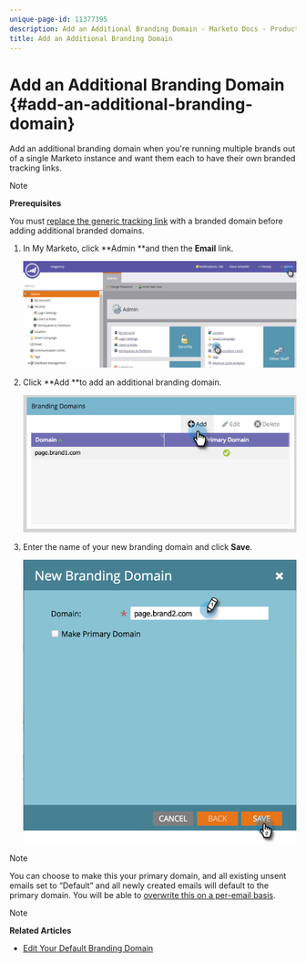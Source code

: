 ```yaml
---
unique-page-id: 11377395
description: Add an Additional Branding Domain - Marketo Docs - Product Documentation
title: Add an Additional Branding Domain
---
```


# Add an Additional Branding Domain {#add-an-additional-branding-domain}

Add an additional branding domain when you're running multiple brands out of a single Marketo instance and want them each to have their own branded tracking links.

>[!NOTE]
>
>**Prerequisites**
>
>You must [replace the generic tracking link](edit-your-default-branding-domain.md) with a branded domain before adding additional branded domains.

1. In My Marketo, click **Admin **and then the **Email** link.

   ![](assets/image2016-6-29-16-3a42-3a20.png)

1. Click **Add **to add an additional branding domain.

   ![](assets/two.png)

1. Enter the name of your new branding domain and click **Save**.

   ![](assets/three.png)

>[!NOTE]
>
>You can choose to make this your primary domain, and all existing unsent emails set to “Default” and all newly created emails will default to the primary domain. You will be able to [overwrite this on a per-email basis](overwrite-primary-domain-for-emails.md).

>[!NOTE]
>
>**Related Articles**
>
>* [Edit Your Default Branding Domain](edit-your-default-branding-domain.md)
>

